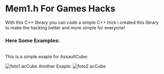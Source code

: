 # Mem1.h For Games Hacks

With this C++ library you can code a simple C++ trick
i created this library to make the hacking better and more
simple for everyone!

### Here Some Examples:
<br />
This is a simple exaple for AssaultCube:

![foto1 acCube](https://i.imgur.com/vHs0Vw3.png)
Another Exaple:
![foto2 acCube](https://i.imgur.com/NzwWhfY.png)
